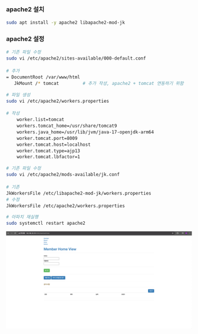 ### apache2 설치


```bash
sudo apt install -y apache2 libapache2-mod-jk
```

### apache2 설정

```bash
# 기존 파일 수정
sudo vi /etc/apache2/sites-available/000-default.conf

# 추가
= DocumentRoot /var/www/html
   JkMount /* tomcat         # 추가 작성, apache2 + tomcat 연동하기 위함
```

```bash
# 파일 생성
sudo vi /etc/apache2/workers.properties

# 작성
	worker.list=tomcat
	workers.tomcat_home=/usr/share/tomcat9
	workers.java_home=/usr/lib/jvm/java-17-openjdk-arm64
	worker.tomcat.port=8009
	worker.tomcat.host=localhost
	worker.tomcat.type=ajp13
	worker.tomcat.lbfactor=1
```

```bash
# 기존 파일 수정
sudo vi /etc/apache2/mods-available/jk.conf

# 기존
JkWorkersFile /etc/libapache2-mod-jk/workers.properties
# 수정
JkWorkersFile /etc/apache2/workers.properties

```

```bash
# 아파치 재실행
sudo systemctl restart apache2
```

![execution](../img/execution_was.png)
